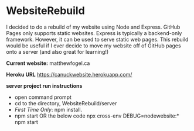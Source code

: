 # WebsiteRebuild
I decided to do a rebuild of my website using Node and Express. GitHub Pages only supports static websites. Express is typically a backend-only framework. However, it can be used to serve static web pages. This rebuild would be useful if I ever decide to move my website off of GitHub pages onto a server (and also great for learning!) 

**Current website:**
matthewfogel.ca

**Heroku URL**
https://canuckwebsite.herokuapp.com/

**server project run instructions**
* open command prompt
* cd to the directory, WebsiteRebuild/server
* *First Time Only*: npm install.
* npm start OR the below code
    npx cross-env DEBUG=nodewebsite:* npm start
